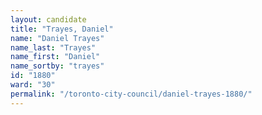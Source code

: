 ```yaml
---
layout: candidate
title: "Trayes, Daniel"
name: "Daniel Trayes"
name_last: "Trayes"
name_first: "Daniel"
name_sortby: "trayes"
id: "1880"
ward: "30"
permalink: "/toronto-city-council/daniel-trayes-1880/"
---
```

